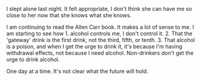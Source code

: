I slept alone last night. It felt appropriate, I don't think she can have me so close to her now that she knows what she knows. 

I am continuing to read the Allen Carr book. It makes a lot of sense to me. I am starting to see how 1. alcohol controls me, I don't control it. 2. That the 'gateway' drink is the first drink, not the third, fifth, or tenth. 3. That alcohol is a poison, and when I get the urge to drink it, it's because I'm having withdrawal effects, not because I need alcohol. Non-drinkers don't get the urge to drink alcohol. 

One day at a time. It's not clear what the future will hold. 
